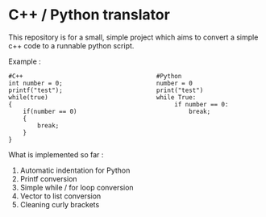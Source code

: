 # C++ / Python translator

This repository is for a small, simple project which aims to convert a simple c++ code to a runnable python script. 

Example : 

    #C++                                     #Python
    int number = 0;                          number = 0
    printf("test");                          print("test")
    while(true)                              while True:
    {                                             if number == 0:
        if(number == 0)                               break;
        {
            break;
        }
    }
    
What is implemented so far : 

  1) Automatic indentation for Python
  2) Printf conversion
  3) Simple while / for loop conversion
  4) Vector to list conversion
  5) Cleaning curly brackets
